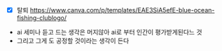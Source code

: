 - [X] 탈퇴 https://www.canva.com/p/templates/EAE3SiA5efE-blue-ocean-fishing-clublogo/

- ai 세미나 듣고 드는 생각은 머지않아 ai로 부터 인간이 평가받게된다느 것
- 그리고 그게 도 공정할 것이라는 생각이 든다

